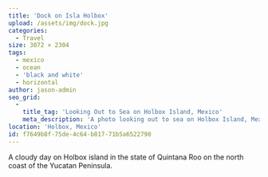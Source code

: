 ```yaml
---
title: 'Dock on Isla Holbox'
upload: /assets/img/dock.jpg
categories:
  - Travel
size: 3072 × 2304
tags:
  - mexico
  - ocean
  - 'black and white'
  - horizontal
author: jason-admin
seo_grid:
  -
    title_tag: 'Looking Out to Sea on Holbox Island, Mexico'
    meta_description: 'A photo looking out to sea on Holbox Island, Mexico.'
location: 'Holbox, Mexico'
id: f7649b8f-75de-4c64-b817-71b5a6522790
---
```

A cloudy day on Holbox island in the state of Quintana Roo on the north coast of the Yucatan Peninsula.